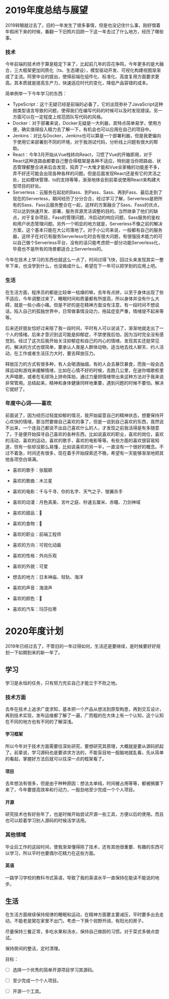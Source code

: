 # 2019年度总结与展望

2019转眼就过去了，旧的一年发生了很多事情，但是也没记住什么事，刚好借着年假闲下来的时候，番翻一下旧照片回顾一下这一年去过了什么地方，经历了哪些事。

### 技术

今年前端的技术终于算是稳定下来了，比起前几年的百花争鸣，今年更多的是大融合，三大框架更加同质化（ts、生态建设），模型驱动开发、可视化构建视图渐渐成了主流。阿里中台的提出，使得前端在组件化、标准化、高度复用方面要求更高。其本质就是提高生产力，快速适应时代的变化，降低产品容错的成本。

简单例举一下今年学习的东西：

- TypeScript：这个无疑已经是前端的必备了，它的出现弥补了JavaScript这种弱类型语言导致的问题，使得我们在编写代码的时候可以及时发现错误。另一方面可以在一定程度上规范团队写代码的风格。
- Docker：对于部署来说，Docker无疑是一大利器，其特点简单易学，使用方便，确实值得投入精力去了解一下，有机会也可以应用在自己的项目中。
- Jenkins：对比与Docker，Jenkins也可以算是一个部署利器，但是我更偏向于使用它来部署到不同的环境，对于我测试代码，分析线上问题有很大的帮助。
- React：今年3月开始从Vue栈转向React，习惯了Vue的开箱即用，对于React这种连路由都要自己整合得框架是各种不适应，特别是当你把路由、状态管理都整合进来后会发现，捣弄了一大堆才能和Vue全家桶的功能差不多，弄不好还可能会出现各种各样的问题。但是后面发现React还是有它的灵活之处，比如模块管理、ts的支持等等，渐渐地体会到前辈说使用React来构建大型项目的好处。
- Serverless：云服务在起初的Bass、到Pass、Sass、再到Fass、最后走到了现在的Serverless，期间经历了分分合合，经过学习了解，Serverless是把所有的Sass、Fass云服务整合在一起，这样的方案融合了Sass、Fass的优点，可以达到快速开发、部署，服务资源灵活调整的目的。当然继承了他们的缺点，对于复杂项目，Fass的管理问题，冷启动的响应问题，Sass服务的鉴权和用户状态管理问题。另外一个明显的地方就是，Serverless不像之前的解决方案，这个基本只能在大公司落地了。对于小公司来说，一般都有自己的服务器，这样子在对已有服务Serverless化时会有很大问题，有很强技术能力的可以自己做个Serverless平台，没有的话只能考虑把一部分功能Serverless化，毕竟也不是所有的场景都适合上Serverless的。

今年在技术上学习的东西也就这么一点了，时间过得飞快，回过头来发现其实一整年下来，也没学到什么，也没做成什么，希望在下一年可以把学到的应用上吧。

### 生活

在生活方面，程序员的都是比较单一枯燥的嘛，去年有点拼，以至于身体出现了些不适应，今年调整过来了，睡眠时间和质量都有所提高，所以身体并没有什么大碍，就是一些小病小痛。但是不好的是在精神方面没有注意，有一段时间不想说话，陷入自己的孤独世界中，日常做事情没动力，拖延症变严重，情绪提不起来等等。

后来还好朋友恰好过来陪了我一段时间，平时有人可以说话了，渐渐地就走出了一个人的情绪。后来才意识到这可能是抑郁症，不禁使我后怕，因为当时完全没有感觉到。经过了这次后我开始关注抑郁症和自己的内心的情绪，发现其实还挺常见的，解决的方式也很简单，要承认人类是人群体动物，适当地去找人聊天、约人活动，在工作或者生活压力大时，要去释放压力。

释放压力的方式有很多种，有人会喝酒抽烟，有的人会去暴饮暴食，而我一般会选择运动和游戏来缓解情绪，比如在心情不好的时候，去跑几公里，在迷你唱歌柜里大声唱歌，或者在毛球场上拼命挥拍，通过力量把情绪带出来这种方法对于我来说非常管用。总结起来，精神和身体健康同样地重要，遇到问题的时候不要怕，解决它就好了。

### 年度中心词——喜欢

前面说了，因为经历过轻度抑郁的情况，我开始留意自己的精神状态，想要保持开心欢快的情绪，那当然要做自己喜欢的事了，但是一说到自己喜欢的东西，竟然说不出来，一个连自己都说不出自己喜欢什么的人，才发现之前我活得是有多随意了。于是便开始探寻自己喜欢的各种东西，比如说喜欢的职业，喜欢的岗位，喜欢的活动，喜欢的运动，喜欢的歌手，喜欢的电影等等。有些方面的喜欢很容易知道，但有一些却没那么易懂，比如说喜欢的另一半，一直没有一个很好的概念。不过不着急，时间还有很多，现在着手开始探索还不晚，希望有一天能够渐渐地把其他各项空白填满。



- 喜欢的歌手：张靓颖

- 喜欢的歌曲：木兰星

- 喜欢的电影：千与千寻、你的名字、天气之子、银翼杀手

- 喜欢的动漫：月色真美、言叶之庭、秒速五厘米、赤瞳、刀剑神域

- 喜欢的甜品：🚫

- 喜欢的食物：🚫

- 喜欢的职业：前端工程师

- 喜欢的方向：可视化动画

- 喜欢的性格：外向乐观

- 喜欢的外貌：可爱

- 想去的地方：日本神庙、轻轨、海洋

- 喜欢的声音：海浪声

- 喜欢的颜色：🚫

- 喜欢的汽车：玛莎拉蒂



 # 2020年度计划

2019年已经过去了，不管旧的一年过得如何，生活还是要继续，是时候要好好规划一下如期到来的新一年了。

## 学习

学习是永恒的任务，只有努力充实自己才能立于不败之地。

### 技术方面

去年在技术上追求广度求知，基本把一个产品从想法到原型构思，再到交互设计，再到技术实现，发布运维都了解了一遍，广而粗的在大体上有一个认知，这个认知在不同的地方也有不同的了解深浅。

#### 学习框架

所以今年对于技术方面需要往深处研究，要想研究其原理，大概就是要从源码抓起了。前辈说，学习源码也是要讲求方法的，不能盲目地一股脑地就乱看，先从简单的看起，掌握好方法后就可以往深一点的框架看了。

#### 项目

去年想法有很多，但是由于种种原因：想法太单纯，时间被占用等等，都被搁置下来了，今年要提高效率和行动力，一股劲地至少完成一个个人项目。

#### 开源

研究技术也有好些年了，也是时候开始尝试开源一些工具，方便以后的使用。而且也可以趁着学习别人源码的时候活学活用。

### 其他领域

毕业后工作的这段时间，使我渐渐懂得除了技术，还有其他很重要、有趣的东西可以学习，所以平时也要偶尔花精力在这些方面。

#### 英语

一路学习学校的教科书式英语，导致了我的英语水平一直保持在能读不能说的地步。

## 生活

在生活方面继续保持规律的睡眠和运动，在精神方面要主要减压，平时要多出去走动，不能老是窝在家里不出门，考虑一下换个视野开阔，有阳光的房子。

尽量保持三餐正常，多吃水果和汤水，保持自己做厨的习惯。对于菜式多做点尝试。

保持房间的整洁，定时清理。

目标：

- [ ] 选择一个优秀的简单开源项目学习其源码。

- [ ] 至少完成一个个人项目。
- [ ] 开源一个工具。